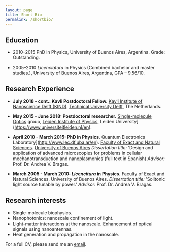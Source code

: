 ```yaml
---
layout: page
title: Short Bio
permalink: /shortbio/
---
```


## Education

* 2010–2015 PhD in Physics, University of Buenos Aires, Argentina. Grade: Outstanding.

* 2005–2010 _Licenciatura_ in Physics (Combined bachelor and master studies.), University of Buenos Aires, Argentina, GPA – 9.56/10.


## Research Experience

* **July 2018 - cont.: Kavli Postdoctoral Fellow.** [Kavli Institute of Nanoscience Delft (KIND)](http://kavli.tudelft.nl/). [Technical University Delft](https://www.tudelft.nl/), The Netherlands.

* **May 2015 - June 2018: Postdoctoral researcher.** [Single-molecule Optics](http://www.single-molecule.nl) group, [Leiden Institute of Physics](https://www.universiteitleiden.nl/en/science/physics), Leiden University](https://www.universiteitleiden.nl/en). 

* **April 2010 - March 2015: PhD in Physics**. Quantum Electronics Laboratory](http://www.lec.df.uba.ar/en). [Faculty of Exact and Natural Sciences](https://exactas.uba.ar/). [University of Buenos Aires](http://www.uba.ar/)
	_Dissertation title:_ 'Design and application of advanced microscopies for problems in cellular mechanotransduction and nanoplasmonics'(full text in Spanish)
	_Advisor:_ Prof. Dr. Andrea V. Bragas.

* **March 2005 - March 2010: _Licencitura_ in Physics.** Faculty of Exact and Natural Sciences, University of Buenos Aires.
	_Dissertation title:_ 'Solitonic light source tunable by power.' 
	_Advisor:_ Prof. Dr. Andrea V. Bragas.

## Research interests

* Single-molecule biophysics.
* Nanophotonics: nanoscale confinement of light.
* Light-matter interactions at the nanoscale. Enhancement of optical signals using nanoantennas.  
* Heat generation and propagation in the nanoscale.

For a full CV, please send me an [email](mailto:m.caldarola@tudelft.nl).
